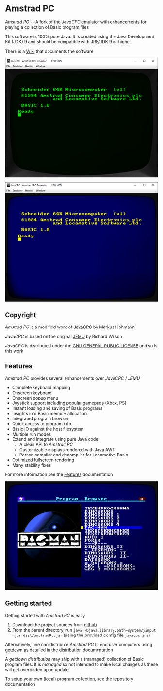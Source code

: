 # Amstrad PC

*Amstrad PC* -- A fork of the *JavaCPC* emulator with enhancements for playing a collection of Basic program files

This software is 100% pure Java. It is created using the Java Development Kit (JDK) 9 and should be compatible with JRE/JDK 9 or higher

There is a [Wiki](https://github.com/jandebr/amstradPc/wiki) that documents the software

![AmstradPC GT65 emulator](https://github.com/jandebr/amstradPc/blob/main/screenshots/AmstradPC-GT65.png)

![AmstradPC CTM644 emulator](https://github.com/jandebr/amstradPc/blob/main/screenshots/AmstradPC-CTM644.png)



## Copyright

*Amstrad PC* is a modified work of [JavaCPC][1] by Markus Hohmann

*JavaCPC* is based on the original [JEMU][2] by Richard Wilson
 
*JavaCPC* is distributed under the [GNU GENERAL PUBLIC LICENSE](LICENSE.txt) and so is this work



## Features

*Amstrad PC* provides several enhancements over *JavaCPC* / *JEMU*

- Complete keyboard mapping
- Onscreen keyboard
- Onscreen popup menu
- Joystick support including popular gamepads (Xbox, PS)
- Instant loading and saving of Basic programs
- Insights into Basic memory allocation
- Integrated program browser
- Quick access to program info
- Basic IO against the host filesystem
- Multiple run modes
- Extend and integrate using pure Java code
	- A clean API to *Amstrad PC*
	- Customizable displays rendered with Java AWT
	- Parser, compiler and decompiler for Locomotive Basic
- Optimized fullscreen rendering
- Many stability fixes

For more information see the [Features](https://github.com/jandebr/amstradPc/wiki/Features) documentation

![Integrated program browser](https://github.com/jandebr/amstradPc/blob/main/screenshots/AmstradPC-Program-Browser.png)



## Getting started

Getting started with *Amstrad PC* is easy

1. Download the project sources from [github](https://github.com/jandebr/amstradPc)
2. From the parent directory, run `java -Djava.library.path=system/jinput -jar dist/amstradPc.jar` (using the provided [config file](Config-javacpc.ini) `javacpc.ini`)

Alternatively, one can distribute *Amstrad PC* to end user computers using [getdown](https://github.com/threerings/getdown) as detailed in the [distribution](https://github.com/jandebr/amstradPc/wiki/Distribute-using-getdown) documentation

A *getdown distribution* may ship with a (managed) collection of Basic program files. It is *managed* so not intended to make local changes as these will get overridden upon update

To setup your own (local) program collection, see the [repository](https://github.com/jandebr/amstradPc/wiki/Program-repository) documentation



[1]: <http://cpc-live.com> "JavaCPC"
[2]: <http://jemu.winape.net> "JEMU"
